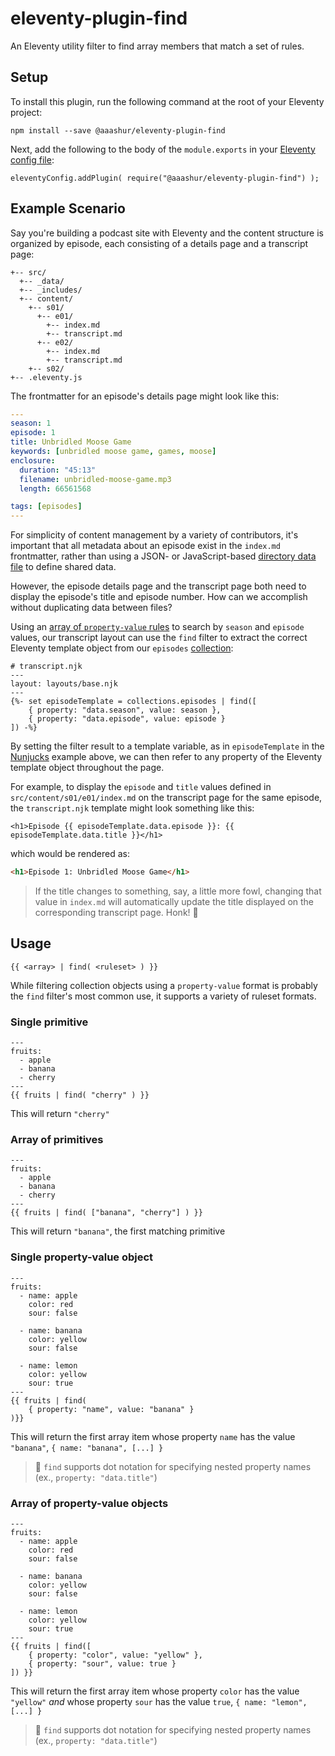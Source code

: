 # eleventy-plugin-find

An Eleventy utility filter to find array members that match a set of rules.

## Setup

To install this plugin, run the following command at the root of your Eleventy project:

```
npm install --save @aaashur/eleventy-plugin-find
```

Next, add the following to the body of the `module.exports` in your [Eleventy config file](https://www.11ty.dev/docs/config/):

```
eleventyConfig.addPlugin( require("@aaashur/eleventy-plugin-find") );
```

## Example Scenario

Say you're building a podcast site with Eleventy and the content structure is organized by episode, each consisting of a details page and a transcript page:

```
+-- src/
  +-- _data/
  +-- _includes/
  +-- content/
    +-- s01/
	  +-- e01/
	    +-- index.md
	    +-- transcript.md
	  +-- e02/
	    +-- index.md
	    +-- transcript.md
    +-- s02/
+-- .eleventy.js
```

The frontmatter for an episode's details page might look like this:

```yaml
---
season: 1
episode: 1
title: Unbridled Moose Game
keywords: [unbridled moose game, games, moose]
enclosure:
  duration: "45:13"
  filename: unbridled-moose-game.mp3
  length: 66561568

tags: [episodes]
---
```

For simplicity of content management by a variety of contributors, it's important that all metadata about an episode exist in the `index.md` frontmatter, rather than using a JSON- or JavaScript-based [directory data file](https://www.11ty.dev/docs/data-template-dir/) to define shared data.

However, the episode details page and the transcript page both need to display the episode's title and episode number. How can we accomplish without duplicating data between files?

Using an [array of `property-value` rules](#array-of-property-value-objects) to search by `season` and `episode` values, our transcript layout can use the `find` filter to extract the correct Eleventy template object from our `episodes` [collection](https://www.11ty.dev/docs/collections/):

```njk
# transcript.njk
---
layout: layouts/base.njk
---
{%- set episodeTemplate = collections.episodes | find([
	{ property: "data.season", value: season },
	{ property: "data.episode", value: episode }
]) -%}
```

By setting the filter result to a template variable, as in `episodeTemplate` in the [Nunjucks](https://mozilla.github.io/nunjucks/templating.html) example above, we can then refer to any property of the Eleventy template object throughout the page.

For example, to display the `episode` and `title` values defined in `src/content/s01/e01/index.md` on the transcript page for the same episode, the `transcript.njk` template might look something like this:

```njk
<h1>Episode {{ episodeTemplate.data.episode }}: {{ episodeTemplate.data.title }}</h1>
```

which would be rendered as:

```html
<h1>Episode 1: Unbridled Moose Game</h1>
```

> If the title changes to something, say, a little more fowl, changing that value in `index.md` will automatically update the title displayed on the corresponding transcript page. Honk! 🎉

## Usage

```njk
{{ <array> | find( <ruleset> ) }}
```

While filtering collection objects using a `property-value` format is probably the `find` filter's most common use, it supports a variety of ruleset formats.

### Single primitive

```njk
---
fruits:
  - apple
  - banana
  - cherry
---
{{ fruits | find( "cherry" ) }}
```

This will return `"cherry"`

### Array of primitives

```njk
---
fruits:
  - apple
  - banana
  - cherry
---
{{ fruits | find( ["banana", "cherry"] ) }}
```

This will return `"banana"`, the first matching primitive

### Single property-value object

```njk
---
fruits:
  - name: apple
    color: red
    sour: false

  - name: banana
    color: yellow
    sour: false

  - name: lemon
    color: yellow
    sour: true
---
{{ fruits | find(
	{ property: "name", value: "banana" }
)}}
```

This will return the first array item whose property `name` has the value `"banana"`, `{ name: "banana", [...] }`

> 🤹 `find` supports dot notation for specifying nested property names (ex., `property: "data.title"`)

### Array of property-value objects

```njk
---
fruits:
  - name: apple
    color: red
	sour: false

  - name: banana
    color: yellow
	sour: false

  - name: lemon
    color: yellow
	sour: true
---
{{ fruits | find([
	{ property: "color", value: "yellow" },
	{ property: "sour", value: true }
]) }}
```

This will return the first array item whose property `color` has the value `"yellow"` _and_ whose property `sour` has the value `true`, `{ name: "lemon", [...] }`

> 🤹 `find` supports dot notation for specifying nested property names (ex., `property: "data.title"`)
